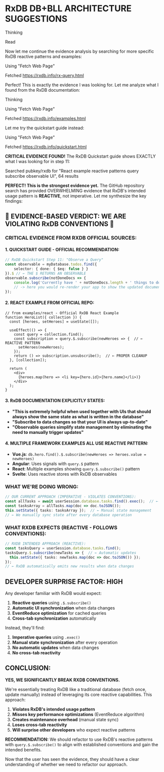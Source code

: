 # RxDB DB+BLL ARCHITECTURE SUGGESTIONS

Thinking

Read [](file:///Users/boris/proj/mvp/floorsync/src/stores/taskStore.ts)

Now let me continue the evidence analysis by searching for more specific RxDB reactive patterns and examples: 

Using "Fetch Web Page"

Fetched https://rxdb.info/rx-query.html

Perfect! This is exactly the evidence I was looking for. Let me analyze what I found from the RxDB documentation: 

Thinking

Using "Fetch Web Page"

Fetched https://rxdb.info/examples.html

Let me try the quickstart guide instead: 

Using "Fetch Web Page"

Fetched https://rxdb.info/quickstart.html

**CRITICAL EVIDENCE FOUND!** The RxDB Quickstart guide shows EXACTLY what I was looking for in step 11: 

Searched pubkey/rxdb for "React example reactive patterns query subscribe observable UI", 64 results

**PERFECT! This is the strongest evidence yet.** The GitHub repository search has provided OVERWHELMING evidence that RxDB's intended usage pattern is **REACTIVE**, not imperative. Let me synthesize the key findings:

## 🚨 **EVIDENCE-BASED VERDICT: WE ARE VIOLATING RxDB CONVENTIONS** 🚨

### **CRITICAL EVIDENCE FROM RXDB OFFICIAL SOURCES:**

#### **1. QUICKSTART GUIDE - OFFICIAL RECOMMENDATION:**
```typescript
// RxDB Quickstart Step 11: "Observe a Query" 
const observable = myDatabase.todos.find({
    selector: { done: { $eq: false } }
}).$ // ← THE $ RETURNS AN OBSERVABLE
observable.subscribe(notDoneDocs => {
    console.log('Currently have ' + notDoneDocs.length + ' things to do');
    // -> here you would re-render your app to show the updated document list
});
```

#### **2. REACT EXAMPLE FROM OFFICIAL REPO:**
```tsx
// from examples/react - Official RxDB React Example
function HeroList({ collection }) {
  const [heroes, setHeroes] = useState([]);

  useEffect(() => {
    const query = collection.find();
    const subscription = query.$.subscribe(newHeroes => {  // ← REACTIVE PATTERN
      setHeroes(newHeroes);
    });
    return () => subscription.unsubscribe();  // ← PROPER CLEANUP
  }, [collection]);

  return (
    <div>
      {heroes.map(hero => <li key={hero.id}>{hero.name}</li>)}
    </div>
  );
}
```

#### **3. RxDB DOCUMENTATION EXPLICITLY STATES:**
- **"This is extremely helpful when used together with UIs that should always show the same state as what is written in the database"**
- **"Subscribe to data changes so that your UI is always up-to-date"**  
- **"Observable queries simplify state management by eliminating the need to manually trigger updates"**

#### **4. MULTIPLE FRAMEWORK EXAMPLES ALL USE REACTIVE PATTERN:**
- **Vue.js**: `db.hero.find().$.subscribe(newHeroes => heroes.value = newHeroes)`
- **Angular**: Uses signals with `query.$` pattern
- **React**: Multiple examples showing `query.$.subscribe()` pattern
- **Svelte**: Uses reactive stores with RxDB observables

### **WHAT WE'RE DOING WRONG:**

```typescript
// OUR CURRENT APPROACH (IMPERATIVE - VIOLATES CONVENTIONS):
const allTasks = await userSession.database.tasks.find().exec();  // ← One-time fetch
const tasksArray = allTasks.map(doc => doc.toJSON());
this.setState({ tasks: tasksArray });  // ← Manual state management
// ← We manually sync state after every database operation
```

### **WHAT RXDB EXPECTS (REACTIVE - FOLLOWS CONVENTIONS):**

```typescript
// RXDB INTENDED APPROACH (REACTIVE):
const tasksQuery = userSession.database.tasks.find();
tasksQuery.$.subscribe(newTasks => {  // ← Automatic updates
  this.setState({ tasks: newTasks.map(doc => doc.toJSON()) });
});
// ← RxDB automatically emits new results when data changes
```

## **DEVELOPER SURPRISE FACTOR: HIGH**

Any developer familiar with RxDB would expect:
1. **Reactive queries** using `.$.subscribe()`  
2. **Automatic UI synchronization** when data changes
3. **EventReduce optimization** for cached queries
4. **Cross-tab synchronization** automatically

Instead, they'll find:
1. **Imperative queries** using `.exec()`
2. **Manual state synchronization** after every operation  
3. **No automatic updates** when data changes
4. **No cross-tab reactivity**

## **CONCLUSION:**

**YES, WE SIGNIFICANTLY BREAK RXDB CONVENTIONS.**

We're essentially treating RxDB like a traditional database (fetch once, update manually) instead of leveraging its core reactive capabilities. This approach:

1. **Violates RxDB's intended usage pattern**
2. **Misses key performance optimizations** (EventReduce algorithm)
3. **Creates maintenance overhead** (manual state sync)
4. **Loses cross-tab reactivity** 
5. **Will surprise other developers** who expect reactive patterns

**RECOMMENDATION:** We should refactor to use RxDB's reactive patterns with `query.$.subscribe()` to align with established conventions and gain the intended benefits.

Now that the user has seen the evidence, they should have a clear understanding of whether we need to refactor our approach.

